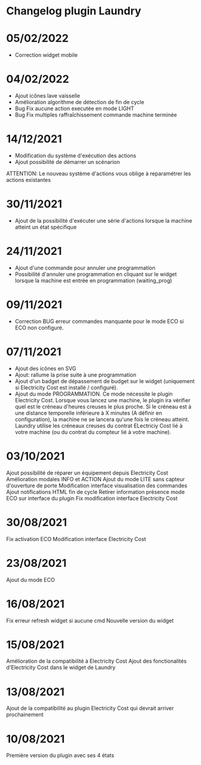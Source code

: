 # Changelog plugin Laundry

# 05/02/2022

- Correction widget mobile

# 04/02/2022

- Ajout icônes lave vaisselle
- Amélioration algorithme de détection de fin de cycle
- Bug Fix aucune action executée en mode LIGHT
- Bug Fix multiples raffraîchissement commande machine terminée

# 14/12/2021

- Modification du système d'exécution des actions
- Ajout possibilité de démarrer un scénarion

ATTENTION: Le nouveau système d'actions vous oblige à reparamétrer les actions existantes

# 30/11/2021

- Ajout de la possibilité d'exécuter une série d'actions lorsque la machine atteint un état spécifique

# 24/11/2021

- Ajout d'une commande pour annuler une programmation
- Possibilité d'annuler une programmation en cliquant sur le widget lorsque la machine est entrée en programmation (waiting_prog)

# 09/11/2021

- Correction BUG erreur commandes manquante pour le mode ECO si ECO non configuré.

# 07/11/2021

- Ajout des icônes en SVG
- Ajout: rallume la prise suite à une programmation
- Ajout d'un badget de dépassement de budget sur le widget (uniquement si Electricity Cost est installé / configuré).
- Ajout du mode PROGRAMMATION. Ce mode nécessite le plugin Electricity Cost. Lorsque vous lancez une machine, le plugin ira vérifier quel est le créneau d'heures creuses le plus proche. Si le créneau est à une distance temporelle inférieure à X minutes (A définir en configuration), la machine ne se lancera qu'une fois le créneau atteint. Laundry utilise les créneaux creuses du contrat ELectriciy Cost lié à votre machine (ou du contrat du compteur lié à votre machine).

# 03/10/2021

Ajout possibilité de réparer un équipement depuis Electricity Cost
Amélioration modales INFO et ACTION
Ajout du mode LITE sans capteur d'ouverture de porte
Modification interface visualisation des commandes
Ajout notifications HTML fin de cycle
Retirer information présence mode ECO sur interface du plugin
Fix modification interface Electricity Cost

# 30/08/2021

Fix activation ECO
Modification interface Electricity Cost

# 23/08/2021

Ajout du mode ECO

# 16/08/2021

Fix erreur refresh widget si aucune cmd
Nouvelle version du widget

# 15/08/2021

Amélioration de la compatibilité à Electricity Cost
Ajout des fonctionalités d'Electricity Cost dans le widget de Laundry

# 13/08/2021

Ajout de la compatibilité au plugin Electricity Cost qui devrait arriver prochainement

# 10/08/2021

Première version du plugin avec ses 4 états

